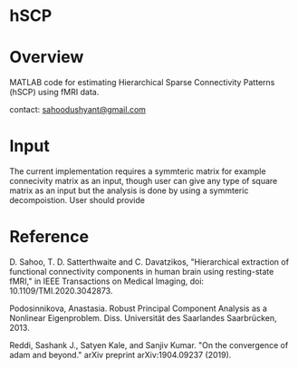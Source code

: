 # hSCP

# Overview

MATLAB code for estimating Hierarchical Sparse Connectivity Patterns (hSCP) using fMRI data.

contact: sahoodushyant@gmail.com

# Input

The current implementation requires a symmteric matrix for example connecivity matrix as an input, though user can give any type of square matrix as an input but the analysis is done by using a symmteric decompoistion. User should provide 

# Reference

D. Sahoo, T. D. Satterthwaite and C. Davatzikos, "Hierarchical extraction of functional connectivity components in human brain using resting-state fMRI," in IEEE Transactions on Medical Imaging, doi: 10.1109/TMI.2020.3042873.

Podosinnikova, Anastasia. Robust Principal Component Analysis as a Nonlinear Eigenproblem. Diss. Universität des Saarlandes Saarbrücken, 2013.

Reddi, Sashank J., Satyen Kale, and Sanjiv Kumar. "On the convergence of adam and beyond." arXiv preprint arXiv:1904.09237 (2019).
